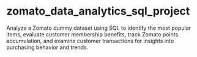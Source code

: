# zomato_data_analytics_sql_project
Analyze a Zomato dummy dataset using SQL to identify the most popular items, evaluate customer membership benefits, track Zomato points accumulation, and examine customer transactions for insights into purchasing behavior and trends.
